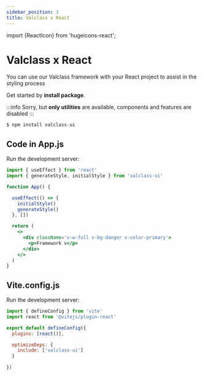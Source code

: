 ```yaml
---
sidebar_position: 3
title: Valclass x React
---
```


import {ReactIcon} from 'hugeicons-react';

# Valclass x React <ReactIcon className='icon' />

You can use our Valclass framework with your React project to assist in the styling process

Get started by **install package**.

:::info
Sorry, but **only utilities** are available, components and features are disabled
:::

```jsx title="Package"
$ npm install valclass-ui
```

## Code in App.js
Run the development server:
```jsx title="js"
import { useEffect } from 'react'
import { generateStyle, initialStyle } from 'valclass-ui'

function App() {

  useEffect(() => {
    initialStyle()
    generateStyle()
  }, [])

  return (
    <>
      <div className='v-w-full v-bg-danger v-color-primary'>
        <p>Framework v</p>
      </div>
    </>
  )
}
```

## Vite.config.js
Run the development server:
```jsx title="js"
import { defineConfig } from 'vite'
import react from '@vitejs/plugin-react'

export default defineConfig({
  plugins: [react()],

  optimizeDeps: {
    include: ['valclass-ui']
  }
  
})
```